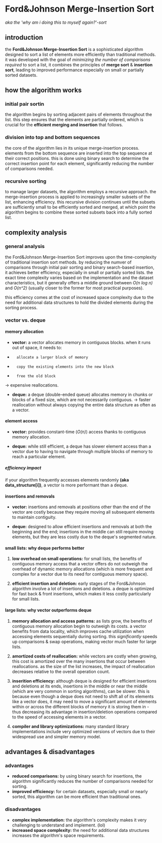 # Ford&Johnson Merge-Insertion Sort

_aka the 'why am i doing this to myself again?'-sort_

## introduction

the **Ford&Johnson Merge-Insertion Sort** is a sophisticated algorithm designed to sort a list of elements more efficiently than traditional methods.
it was developed with the goal of _minimizing the number of comparisons required_ to sort a list, it combines the principles of **merge sort** & **insertion sort**, leading to 
improved performance especially on small or partially sorted datasets.

## how the algorithm works

### initial pair sortin

the algorithm begins by sorting adjacent pairs of elements throughout the list. this step ensures that the elements are partially ordered, which is crucial for the **efficient merging and insertion** that follows.

### division into top and bottom sequences

the core of the algorithm lies in its unique merge-insertion process. elements from the bottom sequence are inserted into the top sequence at their correct positions.
this is done using binary search to determine the correct insertion point for each element, significantly reducing the number of comparisons needed.

### recursive sorting

to manage larger datasets, the algorithm employs a recursive approach. the merge-insertion process is applied to increasingly smaller subsets of the list, enhancing efficiency. this recursive division continues until the subsets are sufficiently small to be efficiently sorted and merged, at which point the algorithm begins to combine these sorted subsets back into a fully sorted list.

## complexity analysis

### general analysis

the Ford&Johnson Merge-Insertion Sort improves upon the time-complexity of traditional insertion sort methods. by reducing the numver of comparisons through initial pair sorting and binary search-based insertion, it achieves better efficiency, especially in small or partially sorted lists.
the exact time complexity varies based on the implementation and the dataset characteristics, but it generally offers a middle ground between _O(n log n)_ and _O(n^2)_ (usually closer to the former for most practical purposes).

this efficiency comes at the cost of increased space complexity due to the need for additional data structures to hold the divided elements during the sorting process.

### vector vs. deque

#### memory allocation

*   **vector:** a vector allocates memory in contiguous blocks. when it runs out of space, it needs to:
*       allocate a larger block of memory
*       copy the existing elements into the new block
*       free the old block
->  expensive reallocations.

*   **deque:** a deque (double-ended queue) allocates memory in chunks or blocks of a fixed size, which are not necessarily contiguous.
-> faster reallocation without always copying the entire data structure as often as a vector.
#### element access

*   **vector:** provides constant-time (_O(n)_) access thanks to contiguous memory allocation.

*   **deque:** while still efficient, a deque has slower element access than a vector due to having to navigate through multiple blocks of memory to reach a particular element.

##### efficiency impact

if your algorithm frequently accesses elements randomly **(aka data_structure[i])**, a vector is more performant than a deque.

#### insertions and removals

*   **vector:** insertions and removals at positions other than the end of the vector are costly because they require moving all subsequent elements to maintain contiguity.

*   **deque:** designed to allow efficient insertions and removals at both the beginning and the end; insertions in the middle can still require moving elements, but they are less costly due to the deque's segmented nature.

#### small lists: why deque performs better

1.  **low overhead on small operations:** for small lists, the benefits of contiguous memory access that a vector offers do not outweigh the overhead of dynamic memory allocations (which is more frequent and complex for a vector due to its need for contiguous memory space).

2.  **efficient insertion and deletion:** early stages of the Ford&Johnson algorithm involve a lot of insertions and deletions. a deque is optimized for fast back & front insertions, which makes it less costly particularly for small lists.

#### large lists: why vector outperforms deque

1.  **memory allocation and access patterns:**  as lists grow, the benefits of contiguous memory allocation begin to outweigh its costs. a vector benefits from data locality, which improves cache utilization when accessing elements sequentially during sorting. this _significantly_ speeds up comparisons & swap operations, making vector much faster for large lists.

2.  **amortized costs of reallocation:** while vectors are costly when growing, this cost is amortized over the many insertions that occur between reallocations. as the size of the list increases, the impact of reallocation decreases relative to the overall operation count.

3.  **inserition efficiency:** although deque is designed for efficient insertions and deletions at its ends, insertions in the middle or near the middle (which are very common in sorting algorithms), can be slower. this is because even though a deque does not need to shift all of its elements like a vector does, it may need to move a significant amount of elements within or across the different blocks of memory it is storing them in - thus decreasing its advantage in insertion/deletion operations compared to the speed of accessing elements in a vector.

4.  **compiler and library optimizations:** many standard library implementations include very optimized versions of vectors due to their widespread use and simpler memory model.


## advantages & disadvantages

### advantages

*   **reduced comparisons:** by using binary search for insertions, the algorithm significantly reduces the number of comparisons needed for sorting.
*   **improved efficiency:** for certain datasets, especially small or nearly sorted, this algorithm can be more efficient than traditional ones.

### disadvantages

*   **complex implementation:** the algorithm's complexity makes it very challenging to understand and implement. (lol)
*   **increased space complexity:** the need for additional data structures increases the algorithm's space requirements.